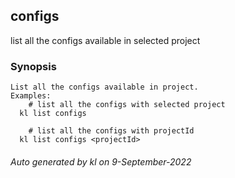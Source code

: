 ## configs

list all the configs available in selected project

### Synopsis

```
List all the configs available in project.
Examples:
	# list all the configs with selected project
  kl list configs

	# list all the configs with projectId
  kl list configs <projectId>
```





###### Auto generated by kl on 9-September-2022
